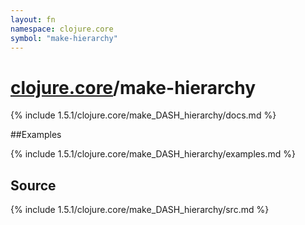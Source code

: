 ```yaml
---
layout: fn
namespace: clojure.core
symbol: "make-hierarchy"
---
```


# [clojure.core](../)/make-hierarchy

{% include 1.5.1/clojure.core/make_DASH_hierarchy/docs.md %}

##Examples

{% include 1.5.1/clojure.core/make_DASH_hierarchy/examples.md %}
## Source
{% include 1.5.1/clojure.core/make_DASH_hierarchy/src.md %}

